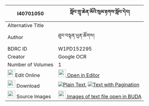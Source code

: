 |I40701050|སློབ་གྲྭ་ཆེན་མོའི་སུམ་རྟགས་སློབ་དེབ། 
| --- | --- 
|Alternative Title |
|Author| ཐུབ་བསྟན་ཕུན་ཚོགས།
|BDRC ID | W1PD152295
|Creator | Google OCR
|Number of Volumes| 1
|<img width="25" src="https://img.icons8.com/color/25/000000/edit-property.png">Edit Online| [<img width="25" src="https://avatars.githubusercontent.com/u/45091458?s=200&v=4"> Open in Editor](http://editor.openpecha.org/I40701050)
|<img width="25" src="https://img.icons8.com/fluent/48/000000/download-2.png"/>  Download | [![](https://img.icons8.com/color/20/000000/txt.png)Plain Text](https://github.com/Openpecha/I40701050/releases/download/v2/lobdra_chen_mo_i_sum_tak_lobde_plain_I40701050.zip), [![](https://img.icons8.com/color/20/000000/txt.png)Text with Pagination](https://github.com/Openpecha/I40701050/releases/download/v2/lobdra_chen_mo_i_sum_tak_lobde_pages_I40701050.zip)
|<img width="25" src="https://img.icons8.com/plasticine/100/000000/pictures-folder.png"/>  Source Images | [<img width="25" src="https://library.bdrc.io/icons/BUDA-small.svg"> Images of text file open in BUDA](https://library.bdrc.io/show/bdr:W1PD152295)